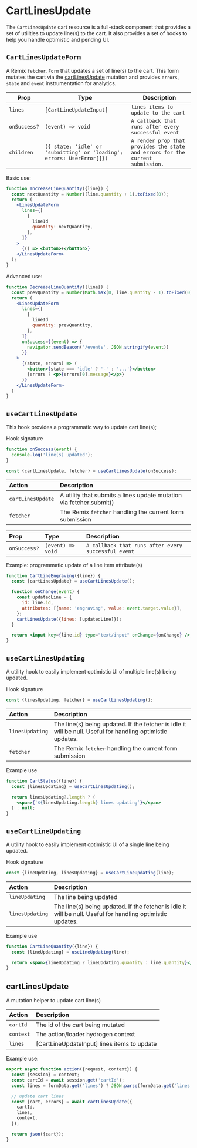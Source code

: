 # CartLinesUpdate

The `CartLinesUpdate` cart resource is a full-stack component that provides a set of utilities to update line(s) to the cart. It also provides a set of hooks to help you handle optimistic and pending UI.

## `CartLinesUpdateForm`

A Remix `fetcher.Form` that updates a set of line(s) to the cart. This form mutates the cart via the [cartLinesUpdate](https://shopify.dev/api/storefront/2022-10/mutations/cartLinesUpdate) mutation and provides
`errors`, `state` and `event` instrumentation for analytics.

| Prop         | Type                                                                   | Description                                                                    |
| ------------ | ---------------------------------------------------------------------- | ------------------------------------------------------------------------------ |
| `lines`      | `[CartLineUpdateInput]`                                                | `lines items to update to the cart`                                            |
| `onSuccess?` | `(event) => void`                                                      | `A callback that runs after every successful event`                            |
| `children`   | `({ state: 'idle' or 'submitting' or 'loading'; errors: UserError[]})` | `A render prop that provides the state and errors for the current submission.` |

Basic use:

```jsx
function IncreaseLineQuantity({line}) {
  const nextQuantity = Number((line.quantity + 1).toFixed(0));
  return (
    <LinesUpdateForm
      lines={[
        {
          lineId
          quantity: nextQuantity,
        },
      ]}
    >
      {() => <button>+</button>}
    </LinesUpdateForm>
  );
}
```

Advanced use:

```jsx
function DecreaseLineQuantity({line}) {
  const prevQuantity = Number(Math.max(0, line.quantity - 1).toFixed(0));
  return (
    <LinesUpdateForm
      lines={[
        {
          lineId
          quantity: prevQuantity,
        },
      ]}
      onSuccess={(event) => {
        navigator.sendBeacon('/events', JSON.stringify(event))
      }}
    >
      {(state, errors) => (
        <button>{state === 'idle' ? '-' : '...'}</button>
        {errors ? <p>{errors[0].message}</p>}
      )}
    </LinesUpdateForm>
  )
}
```

## `useCartLinesUpdate`

This hook provides a programmatic way to update cart line(s);

Hook signature

```jsx
function onSuccess(event) {
  console.log('line(s) updated');
}

const {cartLinesUpdate, fetcher} = useCartLinesUpdate(onSuccess);
```

| Action            | Description                                                         |
| :---------------- | :------------------------------------------------------------------ |
| `cartLinesUpdate` | A utility that submits a lines update mutation via fetcher.submit() |
| `fetcher`         | The Remix `fetcher` handling the current form submission            |

| Prop         | Type              | Description                                         |
| :----------- | :---------------- | :-------------------------------------------------- |
| `onSuccess?` | `(event) => void` | `A callback that runs after every successful event` |

Example: programmatic update of a line item attribute(s)

```jsx
function CartLineEngraving({line}) {
  const {cartLinesUpdate} = useCartLinesUpdate();

  function onChange(event) {
    const updatedLine = {
      id: line.id,
      attributes: [{name: 'engraving', value: event.target.value}],
    };
    cartLinesUpdate({lines: [updatedLine]});
  }

  return <input key={line.id} type="text/input" onChange={onChange} />;
}
```

## `useCartLinesUpdating`

A utility hook to easily implement optimistic UI of multiple line(s) being updated.

Hook signature

```jsx
const {linesUpdating, fetcher} = useCartLinesUpdating();
```

| Action          | Description                                                                                                |
| :-------------- | :--------------------------------------------------------------------------------------------------------- |
| `linesUpdating` | The line(s) being updated. If the fetcher is idle it will be null. Useful for handling optimistic updates. |
| `fetcher`       | The Remix `fetcher` handling the current form submission                                                   |

Example use

```jsx
function CartStatus({line}) {
  const {linesUpdating} = useCartLinesUpdating();

  return linesUpdating?.length ? (
    <span>{`${linesUpdating.length} lines updating`}</span>
  ) : null;
}
```

## `useCartLineUpdating`

A utility hook to easily implement optimistic UI of a single line being updated.

Hook signature

```jsx
const {lineUpdating, linesUpdating} = useCartLineUpdating(line);
```

| Action          | Description                                                                                                |
| :-------------- | :--------------------------------------------------------------------------------------------------------- |
| `lineUpdating`  | The line being updated                                                                                     |
| `linesUpdating` | The line(s) being updated. If the fetcher is idle it will be null. Useful for handling optimistic updates. |

Example use

```jsx
function CartLineQuantity({line}) {
  const {lineUpdating} = useLineUpdating(line);

  return <span>{lineUpdating ? lineUpdating.quantity : line.quantity}</span>;
}
```

## cartLinesUpdate

A mutation helper to update cart line(s)

| Action    | Description                                 |
| :-------- | :------------------------------------------ |
| `cartId`  | The id of the cart being mutated            |
| `context` | The action/loader hydrogen context          |
| `lines`   | [CartLineUpdateInput] lines items to update |

Example use:

```jsx
export async function action({request, context}) {
  const {session} = context;
  const cartId = await session.get('cartId');
  const lines = formData.get('lines') ? JSON.parse(formData.get('lines')) : [];

  // update cart lines
  const {cart, errors} = await cartLinesUpdate({
    cartId,
    lines,
    context,
  });

  return json({cart});
}
```
